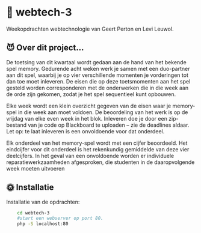 
# 👹 webtech-3

Weekopdrachten webtechnologie van Geert Perton en Levi Leuwol.


## 😈 Over dit project...
De toetsing van dit kwartaal wordt gedaan aan de hand van het bekende spel memory. Gedurende acht weken werk je samen met een duo-partner aan dit spel, waarbij je op vier verschillende momenten je vorderingen tot dan toe moet inleveren. De eisen die op deze toetsmomenten aan het spel gesteld worden corresponderen met de onderwerken die in die week aan de orde zijn gekomen, zodat je het spel sequentieel kunt opbouwen.

Elke week wordt een klein overzicht gegeven van de eisen waar je memory-spel in die week aan moet voldoen. De beoordeling van het werk is op de vrijdag van elke even week in het blok. Inleveren doe je door een zip-bestand van je code op Blackboard te uploaden – zie de deadlines aldaar. Let op: te laat inleveren is een onvoldoende voor dat onderdeel.

Elk onderdeel van het memory-spel wordt met een cijfer beoordeeld. Het eindcijfer voor dit onderdeel is het rekenkundig gemiddelde van deze vier deelcijfers. In het geval van een onvoldoende worden er individuele reparatiewerkzaamheden afgesproken, die studenten in de daaropvolgende week moeten uitvoeren


## 🌞 Installatie

Installatie van de opdrachten:

```bash
    cd webtech-3
    #start een webserver op port 80.
    php -S localhost:80
```
    